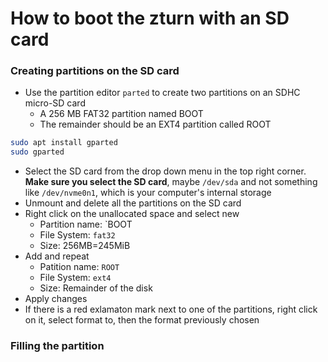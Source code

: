 # How to boot the zturn with an SD card


### Creating partitions on the SD card
- Use the partition editor `parted` to create two partitions on an SDHC micro-SD card
  - A 256 MB FAT32 partition named BOOT
  - The remainder should be an EXT4 partition called ROOT
```bash
sudo apt install gparted
sudo gparted
```
- Select the SD card from the drop down menu in the top right corner. **Make sure you select the SD card**, maybe `/dev/sda` and not something like `/dev/nvme0n1`, which is your computer's internal storage
- Unmount and delete all the partitions on the SD card
- Right click on the unallocated space and select new
  - Partition name: `BOOT
  - File System: `fat32`
  - Size: 256MB=245MiB
- Add and repeat
  - Patition name: `ROOT`
  - File System: `ext4`
  - Size: Remainder of the disk
- Apply changes
- If there is a red exlamaton mark next to one of the partitions, right click on it, select format to, then the format previously chosen

### Filling the partition

